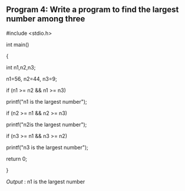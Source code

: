 ## Program 4: Write a program to find the largest number among three
#include <stdio.h>

int main() 

{

int n1,n2,n3;

n1=56, n2=44, n3=9;

if (n1 >= n2 && n1 >= n3)

printf("n1 is the largest number");

if (n2 >= n1 && n2 >= n3)

printf("n2is the largest number");

if (n3 >= n1 && n3 >= n2)

printf("n3 is the largest number");

return 0;

 }
 
 *Output* : n1 is the largest number
